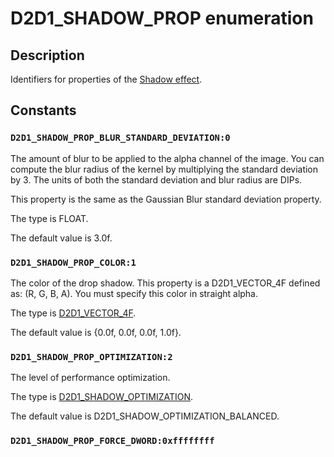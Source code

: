 # D2D1_SHADOW_PROP enumeration

## Description

Identifiers for properties of the [Shadow effect](https://learn.microsoft.com/windows/desktop/Direct2D/drop-shadow).

## Constants

### `D2D1_SHADOW_PROP_BLUR_STANDARD_DEVIATION:0`

The amount of blur to be applied to the alpha channel of the image. You can compute the blur radius of the kernel by multiplying the standard deviation by 3.
The units of both the standard deviation and blur radius are DIPs.

This property is the same as the Gaussian Blur standard deviation property.

The type is FLOAT.

The default value is 3.0f.

### `D2D1_SHADOW_PROP_COLOR:1`

The color of the drop shadow. This property is a D2D1_VECTOR_4F defined as: (R, G, B, A). You must specify this color in straight alpha.

The type is [D2D1_VECTOR_4F](https://learn.microsoft.com/windows/desktop/api/dcommon/ns-dcommon-d2d_vector_4f).

The default value is {0.0f, 0.0f, 0.0f, 1.0f}.

### `D2D1_SHADOW_PROP_OPTIMIZATION:2`

The level of performance optimization.

The type is [D2D1_SHADOW_OPTIMIZATION](https://learn.microsoft.com/windows/desktop/api/d2d1effects/ne-d2d1effects-d2d1_shadow_optimization).

The default value is D2D1_SHADOW_OPTIMIZATION_BALANCED.

### `D2D1_SHADOW_PROP_FORCE_DWORD:0xffffffff`